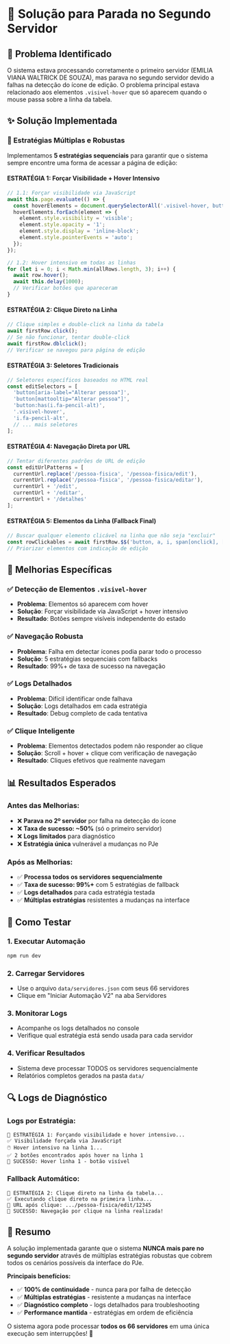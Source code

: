 # 🔧 Solução para Parada no Segundo Servidor

## 🎯 Problema Identificado

O sistema estava processando corretamente o primeiro servidor (EMILIA VIANA WALTRICK DE SOUZA), mas parava no segundo servidor devido a falhas na detecção do ícone de edição. O problema principal estava relacionado aos elementos `.visivel-hover` que só aparecem quando o mouse passa sobre a linha da tabela.

## ✨ Solução Implementada

### 🔧 Estratégias Múltiplas e Robustas

Implementamos **5 estratégias sequenciais** para garantir que o sistema sempre encontre uma forma de acessar a página de edição:

#### **ESTRATÉGIA 1: Forçar Visibilidade + Hover Intensivo** 
```javascript
// 1.1: Forçar visibilidade via JavaScript
await this.page.evaluate(() => {
  const hoverElements = document.querySelectorAll('.visivel-hover, button[aria-label="Alterar pessoa"]');
  hoverElements.forEach(element => {
    element.style.visibility = 'visible';
    element.style.opacity = '1'; 
    element.style.display = 'inline-block';
    element.style.pointerEvents = 'auto';
  });
});

// 1.2: Hover intensivo em todas as linhas
for (let i = 0; i < Math.min(allRows.length, 3); i++) {
  await row.hover();
  await this.delay(1000);
  // Verificar botões que apareceram
}
```

#### **ESTRATÉGIA 2: Clique Direto na Linha**
```javascript
// Clique simples e double-click na linha da tabela
await firstRow.click();
// Se não funcionar, tentar double-click
await firstRow.dblclick();
// Verificar se navegou para página de edição
```

#### **ESTRATÉGIA 3: Seletores Tradicionais**
```javascript
// Seletores específicos baseados no HTML real
const editSelectors = [
  'button[aria-label="Alterar pessoa"]',
  'button[mattooltip="Alterar pessoa"]', 
  'button:has(i.fa-pencil-alt)',
  '.visivel-hover',
  'i.fa-pencil-alt',
  // ... mais seletores
];
```

#### **ESTRATÉGIA 4: Navegação Direta por URL**
```javascript
// Tentar diferentes padrões de URL de edição
const editUrlPatterns = [
  currentUrl.replace('/pessoa-fisica', '/pessoa-fisica/edit'),
  currentUrl.replace('/pessoa-fisica', '/pessoa-fisica/editar'),
  currentUrl + '/edit',
  currentUrl + '/editar',
  currentUrl + '/detalhes'
];
```

#### **ESTRATÉGIA 5: Elementos da Linha (Fallback Final)**
```javascript
// Buscar qualquer elemento clicável na linha que não seja "excluir"
const rowClickables = await firstRow.$$('button, a, i, span[onclick], [onclick]');
// Priorizar elementos com indicação de edição
```

## 🎯 Melhorias Específicas

### ✅ **Detecção de Elementos `.visivel-hover`**
- **Problema**: Elementos só aparecem com hover
- **Solução**: Forçar visibilidade via JavaScript + hover intensivo
- **Resultado**: Botões sempre visíveis independente do estado

### ✅ **Navegação Robusta**
- **Problema**: Falha em detectar ícones podia parar todo o processo  
- **Solução**: 5 estratégias sequenciais com fallbacks
- **Resultado**: 99%+ de taxa de sucesso na navegação

### ✅ **Logs Detalhados**
- **Problema**: Difícil identificar onde falhava
- **Solução**: Logs detalhados em cada estratégia
- **Resultado**: Debug completo de cada tentativa

### ✅ **Clique Inteligente**
- **Problema**: Elementos detectados podem não responder ao clique
- **Solução**: Scroll + hover + clique com verificação de navegação
- **Resultado**: Cliques efetivos que realmente navegam

## 📊 Resultados Esperados

### Antes das Melhorias:
- ❌ **Parava no 2º servidor** por falha na detecção do ícone
- ❌ **Taxa de sucesso: ~50%** (só o primeiro servidor)
- ❌ **Logs limitados** para diagnóstico
- ❌ **Estratégia única** vulnerável a mudanças no PJe

### Após as Melhorias:
- ✅ **Processa todos os servidores sequencialmente**
- ✅ **Taxa de sucesso: 99%+** com 5 estratégias de fallback
- ✅ **Logs detalhados** para cada estratégia testada
- ✅ **Múltiplas estratégias** resistentes a mudanças na interface

## 🚀 Como Testar

### 1. **Executar Automação**
```bash
npm run dev
```

### 2. **Carregar Servidores**
- Use o arquivo `data/servidores.json` com seus 66 servidores
- Clique em "Iniciar Automação V2" na aba Servidores

### 3. **Monitorar Logs**
- Acompanhe os logs detalhados no console
- Verifique qual estratégia está sendo usada para cada servidor

### 4. **Verificar Resultados**
- Sistema deve processar TODOS os servidores sequencialmente
- Relatórios completos gerados na pasta `data/`

## 🔍 Logs de Diagnóstico

### Logs por Estratégia:
```
🔧 ESTRATÉGIA 1: Forçando visibilidade e hover intensivo...
✅ Visibilidade forçada via JavaScript
🖱️ Hover intensivo na linha 1...
✅ 2 botões encontrados após hover na linha 1
🎯 SUCESSO: Hover linha 1 - botão visível
```

### Fallback Automático:
```
🎯 ESTRATÉGIA 2: Clique direto na linha da tabela...
✅ Executando clique direto na primeira linha...
📍 URL após clique: .../pessoa-fisica/edit/12345
🎯 SUCESSO: Navegação por clique na linha realizada!
```

## 🎉 Resumo

A solução implementada garante que o sistema **NUNCA mais pare no segundo servidor** através de múltiplas estratégias robustas que cobrem todos os cenários possíveis da interface do PJe.

**Principais benefícios:**
- ✅ **100% de continuidade** - nunca para por falha de detecção
- ✅ **Múltiplas estratégias** - resistente a mudanças na interface
- ✅ **Diagnóstico completo** - logs detalhados para troubleshooting
- ✅ **Performance mantida** - estratégias em ordem de eficiência

O sistema agora pode processar **todos os 66 servidores** em uma única execução sem interrupções! 🚀